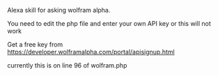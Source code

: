 Alexa skill for asking wolfram alpha.

You need to edit the php file and enter your own API key or this will not work

Get a free key from https://developer.wolframalpha.com/portal/apisignup.html

currently this is on line 96 of wolfram.php


